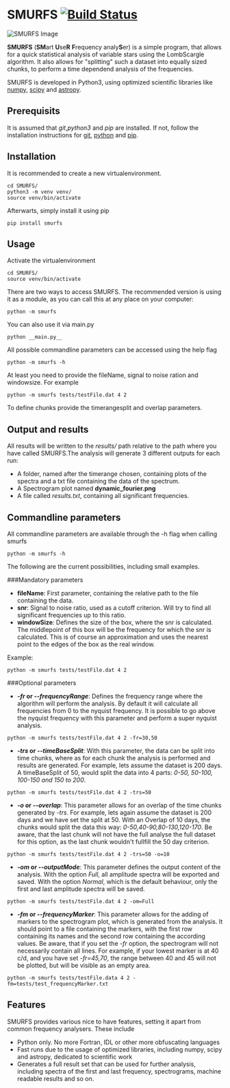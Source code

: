 # SMURFS [![Build Status](https://travis-ci.org/muma7490/SMURFS.svg?branch=master)](https://travis-ci.org/muma7490/SMURFS)
![SMURFS Image](https://i.imgur.com/wWe1q0y.png)

**SMURFS** (**SM**art **U**se**R** **F**requency analy**S**er) is a simple program, that allows for a quick statistical analysis of variable stars 
using the LombScargle algorithm. It also allows for "splitting" such a dataset into equally sized chunks, to perform a 
time dependend analysis of the frequencies.

SMURFS is developed in Python3, using optimized scientific libraries like [numpy](http://www.numpy.org/), 
[scipy](https://www.scipy.org/) and [astropy](http://www.astropy.org/).

## Prerequisits
It is assumed that *git*,*python3* and *pip* are installed. If not, follow the installation instructions for 
[git](https://git-scm.com/), [python](https://www.python.org/) and [pip](https://pip.pypa.io/en/stable/installing/).

## Installation
It is recommended to create a new virtualenvironment.
```
cd SMURFS/
python3 -m venv venv/
source venv/bin/activate
```
Afterwarts, simply install it using pip
```
pip install smurfs
```
## Usage
Activate the virtualenvironment
```
cd SMURFS/
source venv/bin/activate
```
There are two ways to access SMURFS. The recommended version is using
it as a module, as you can call this at any place on your computer:
```
python -m smurfs
```

You can also use it via main.py
```
python __main.py__
```

All possible commandline parameters can be accessed using the help flag
```
python -m smurfs -h
```
At least you need to provide the fileName, signal to noise ration and windowsize. For example
```
python -m smurfs tests/testFile.dat 4 2
```
To define chunks provide the timerangesplit and overlap parameters.
## Output and results
All results will be written to the _results/_ path relative to the 
path where you have called SMURFS.The analysis will generate 3 
different outputs for each run:
* A folder, named after the timerange chosen, containing plots of the 
spectra and a txt file containing the data of the spectrum.
* A Spectrogram plot named **dynamic_fourier.png**
* A file called _results.txt_, containing all significant frequencies.

## Commandline parameters

All commandline parameters are available through the -h flag
when calling smurfs
```
python -m smurfs -h
```
The following are the current possibilities, including 
small examples.

###Mandatory parameters
* **fileName**: First parameter, containing the relative
path to the file containing the data.
* **snr**: Signal to noise ratio, used as a cutoff criterion. Will
try to find all significant frequencies up to this ratio.
* **windowSize**: Defines the size of the box, where the snr is 
calculated. The middlepoint of this box will be the frequency 
for which the snr is calculated. This is of course an approximation
and uses the nearest point to the edges of the box as the real 
window.

Example:
```
python -m smurfs tests/testFile.dat 4 2
``` 

###Optional parameters
* **_-fr_ or _--frequencyRange_**: Defines the frequency range
where the algorithm will perform the analysis. By default it 
will calculate all frequencies from 0 to the nyquist frequency.
It is possible to go above the nyquist frequency with this parameter
and perform a super nyquist analysis.
```
python -m smurfs tests/testFile.dat 4 2 -fr=30,50
```
* **_-trs_ or _--timeBaseSplit_**: With this parameter, the data can be
split into time chunks, where as for each chunk the analysis is performed
and results are generated. For example, lets assume the dataset is 200 days.
A timeBaseSplit of 50, would split the data into 4 parts: _0-50, 50-100,
 100-150 and 150 to 200_. 
```
python -m smurfs tests/testFile.dat 4 2 -trs=50
```
* **_-o_ or _--overlap_**: This parameter allows for an overlap of the time chunks
generated by _-trs_. For example, lets again assume the dataset is 200 days and 
we have set the split at 50. With an Overlap of 10 days, the chunks would split the
data this way: _0-50,40-90,80-130,120-170_. Be aware, that the last chunk 
will not have the full analyse the full dataset for this option, as the last
chunk wouldn't fullfill the 50 day criterion.
```
python -m smurfs tests/testFile.dat 4 2 -trs=50 -o=10
```
* **_-om_ or _--outputMode_**: This parameter defines the output content
of the analysis. With the option _Full_, all amplitude spectra will be exported and saved.
With the option _Normal_, which is the default behaviour, only the first and last
amplitude spectra will be saved.
```
python -m smurfs tests/testFile.dat 4 2 -om=Full
```
* **_-fm_ or _--frequencyMarker_**: This parameter allows for the adding of markers
to the spectrogram plot, which is generated from the analysis. It should point to a file
containing the markers, with the first row containing its names and the second row containing 
the according values. Be aware, that if you set the _-fr_ option, the spectrogram will not 
necessarily contain all lines. For example, if your lowest marker is at 40 c/d, and you have
set _-fr=45,70_, the range between 40 and 45 will not be plotted, but will be visible as an
empty area.
```
python -m smurfs tests/testFile.data 4 2 -fm=tests/test_frequencyMarker.txt
```


## Features

SMURFS provides various nice to have features, setting it apart
from common frequency analysers. These include

* Python only. No more Fortran, IDL or other more obfuscating languages 
* Fast runs due to the usage of optimized libraries, including numpy, scipy and astropy,
dedicated to scientific work
* Generates a full result set that can be used for further analysis, including 
spectra of the first and last frequency, spectrograms, machine readable results and so on.
